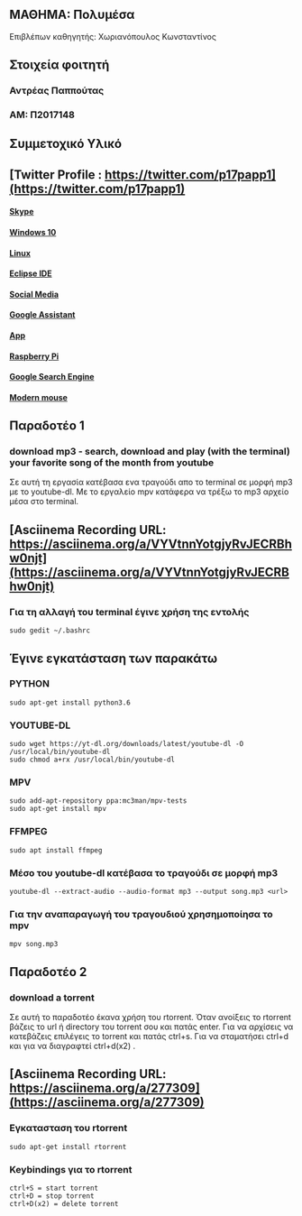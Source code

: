 ## ΜΑΘΗΜΑ: Πολυμέσα  
Επιβλέπων καθηγητής: Χωριανόπουλος Κωνσταντίνος 

## Στοιχεία φοιτητή  
### Αντρέας Παππούτας
### ΑΜ: Π2017148

## Συμμετοχικό Υλικό

## [Twitter Profile : https://twitter.com/p17papp1](https://twitter.com/p17papp1)

#### [Skype](https://twitter.com/p17papp1/status/1193272511997390852)
#### [Windows 10](https://twitter.com/p17papp1/status/1193269938565369857)
#### [Linux](https://twitter.com/p17papp1/status/1193270222679093248)
#### [Eclipse IDE](https://twitter.com/p17papp1/status/1193270675525554182)
#### [Social Media](https://twitter.com/p17papp1/status/1193270776532733953)
#### [Google Assistant](https://twitter.com/p17papp1/status/1193270898645708800)
#### [App](https://twitter.com/p17papp1/status/1193271203148029957)
#### [Raspberry Pi](https://twitter.com/p17papp1/status/1193271635106811905)
#### [Google Search Engine](https://twitter.com/p17papp1/status/1193271820763455488)
#### [Modern mouse](https://twitter.com/p17papp1/status/1193272109776228352)


## Παραδοτέο 1
### download mp3 - search, download and play (with the terminal) your favorite song of the month from youtube

Σε αυτή τη εργασία κατέβασα ενα τραγούδι απο το terminal σε μορφή mp3 με το youtube-dl. Με το εργαλείο mpv κατάφερα να 
τρέξω το mp3 αρχείο μέσα στο terminal.

## [Asciinema Recording URL: https://asciinema.org/a/VYVtnnYotgjyRvJECRBhw0njt](https://asciinema.org/a/VYVtnnYotgjyRvJECRBhw0njt)

### Για τη αλλαγή του terminal έγινε χρήση της εντολής

```
sudo gedit ~/.bashrc
```
## Έγινε εγκατάσταση των παρακάτω

### PYTHON

```
sudo apt-get install python3.6
```

### YOUTUBE-DL

```
sudo wget https://yt-dl.org/downloads/latest/youtube-dl -O /usr/local/bin/youtube-dl
sudo chmod a+rx /usr/local/bin/youtube-dl
```


### MPV

```
sudo add-apt-repository ppa:mc3man/mpv-tests
sudo apt-get install mpv
```

### FFMPEG

```
sudo apt install ffmpeg
```

### Μέσο του youtube-dl κατέβασα το τραγούδι σε μορφή mp3

```
youtube-dl --extract-audio --audio-format mp3 --output song.mp3 <url>
```

### Για την αναπαραγωγή του τραγουδιού χρησημοποίησα το mpv

```
mpv song.mp3
```





## Παραδοτέο 2
### download a torrent

Σε αυτή το παραδοτέο έκανα χρήση του rtorrent. Όταν ανοίξεις το rtorrent βάζεις το url ή directory του torrent σου και πατάς enter. Για να αρχίσεις να κατεβάζεις επιλέγεις το torrent και πατάς ctrl+s. Για να σταματήσει ctrl+d και για να διαγραφτεί ctrl+d(x2) .

## [Asciinema Recording URL: https://asciinema.org/a/277309](https://asciinema.org/a/277309)

### Εγκατασταση του rtorrent

```
sudo apt-get install rtorrent
```


### Keybindings για το rtorrent
```
ctrl+S = start torrent
ctrl+D = stop torrent
ctrl+D(x2) = delete torrent
```
